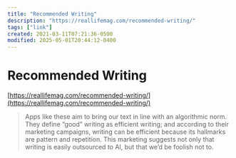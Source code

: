 ```yaml
---
title: "Recommended Writing"
description: "https://reallifemag.com/recommended-writing/"
tags: ["link"]
created: 2021-03-11T07:21:36-0500
modified: 2025-05-01T20:44:12-0400
---
```

# Recommended Writing

[https://reallifemag.com/recommended-writing/](https://reallifemag.com/recommended-writing/)

  

> Apps like these aim to bring our text in line with an algorithmic norm. They define “good” writing as efficient writing; and according to their marketing campaigns, writing can be efficient because its hallmarks are pattern and repetition. This marketing suggests not only that writing is easily outsourced to AI, but that we’d be foolish not to.